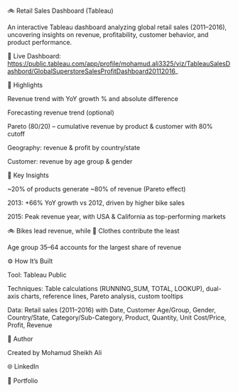 🚲 Retail Sales Dashboard (Tableau)

An interactive Tableau dashboard analyzing global retail sales (2011–2016), uncovering insights on revenue, profitability, customer behavior, and product performance.

🔗 Live Dashboard: https://public.tableau.com/app/profile/mohamud.ali3325/viz/TableauSalesDashbord/GlobalSuperstoreSalesProfitDashboard20112016_

📌 Highlights

Revenue trend with YoY growth % and absolute difference

Forecasting revenue trend (optional)

Pareto (80/20) – cumulative revenue by product & customer with 80% cutoff

Geography: revenue & profit by country/state

Customer: revenue by age group & gender

🔑 Key Insights

~20% of products generate ~80% of revenue (Pareto effect)

2013: +66% YoY growth vs 2012, driven by higher bike sales

2015: Peak revenue year, with USA & California as top-performing markets

🚲 Bikes lead revenue, while 👕 Clothes contribute the least

Age group 35–64 accounts for the largest share of revenue



⚙️ How It’s Built

Tool: Tableau Public

Techniques: Table calculations (RUNNING_SUM, TOTAL, LOOKUP), dual-axis charts, reference lines, Pareto analysis, custom tooltips

Data: Retail sales (2011–2016) with Date, Customer Age/Group, Gender, Country/State, Category/Sub-Category, Product, Quantity, Unit Cost/Price, Profit, Revenue

👤 Author

Created by Mohamud Sheikh Ali

🌐 LinkedIn

📂 Portfolio
